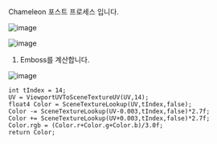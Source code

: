 Chameleon 포스트 프로세스 입니다.

![image](https://github.com/kbmhansungb/kbmhansungb.github.io/assets/56149613/76590522-3f37-4447-bf08-663e8107fdbd)

![image](https://github.com/kbmhansungb/kbmhansungb.github.io/assets/56149613/17b2304c-3bb2-4bfa-b36b-7dec54373b11)

1. Emboss를 계산합니다.

![image](https://github.com/kbmhansungb/kbmhansungb.github.io/assets/56149613/77ccc700-aea8-4ef0-a75c-6f50a063b96c)

```hlsl
int tIndex = 14;
UV = ViewportUVToSceneTextureUV(UV,14);
float4 Color = SceneTextureLookup(UV,tIndex,false);
Color -= SceneTextureLookup(UV-0.003,tIndex,false)*2.7f;
Color += SceneTextureLookup(UV+0.003,tIndex,false)*2.7f;
Color.rgb = (Color.r+Color.g+Color.b)/3.0f;
return Color;
```
